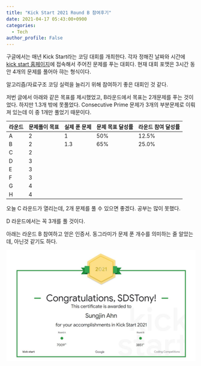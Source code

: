 ```yaml
---
title: "Kick Start 2021 Round B 참여후기"
date: 2021-04-17 05:43:00+0900
categories:
  - Tech
author_profile: False
---
```


구글에서는 매년 Kick Start라는 코딩 대회를 개최한다. 각자 정해진 날짜와 시간에 [kick start 홈페이지](https://codingcompetitions.withgoogle.com/kickstart)에 접속해서 주어진 문제를 푸는 대회다. 현재 대회 포맷은 3시간 동안 4개의 문제를 풀어아 햐는 형식이다. 

알고리즘/자료구조 코딩 실력을 늘리기 위해 참여하기 좋은 대회인 것 같다. 

저번 글에서 아래와 같은 목표를 제시했었고, B라운드에서 목표는 2개문제를 푸는 것이었다. 하지만 1.3개 밖에 못풀었다. Consecutive Prime 문제가 3개의 부분문제로 이뤄져 있는데 이 중 1개만 풀었기 때문이다. 

| 라운드 | 문제풀이 목표 | 실제 푼 문제 | 문제 목표 달성률 | 라운드 참여 달성률 |
| ------ | ------------- | ------------ | ---------------- | ------------------ |
| A      | 2             | 1            | 50%              | 12.5%              |
| B      | 2             | 1.3          | 65%              | 25.0%              |
| C      | 2             |              |                  |                    |
| D      | 3             |              |                  |                    |
| E      | 3             |              |                  |                    |
| F      | 3             |              |                  |                    |
| G      | 4             |              |                  |                    |
| H      | 4             |              |                  |                    |

오늘 C 라운드가 열리는데, 2개 문제를 풀 수 있으면 좋겠다. 공부는 많이 못했다. 

D 라운드에서는 꼭 3개를 풀 것이다. 

아래는 라운드 B 참여하고 얻은 인증서. 동그라미가 문제 푼 개수를 의미하는 줄 알았는데, 아닌것 같기도 하다. 

![](https://github.com/SDSTony/sdstony.github.io/blob/master/assets/images/2021-05-23-kick-start-2021-round-B.JPG?raw=true)